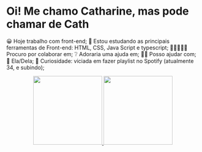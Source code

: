 # Oi! Me chamo Catharine, mas pode chamar de Cath
😀 Hoje trabalho com front-end;
🌱 Estou estudando as principais ferramentas de Front-end: HTML, CSS, Java Script e typescript;
👩🏾‍🤝‍👩🏻Procuro por colaborar em;
❔ Adoraria uma ajuda em; 
💁‍♀️ Posso ajudar com;
🐸 Ela/Dela;
👀 Curiosidade: viciada em fazer playlist no Spotify (atualmente 34, e subindo);

<div align="center">
  <a href="https://github.com/yeahcath">
  <img height="180em" src="https://github-readme-stats.vercel.app/api?username=rafaballerini&show_icons=true&theme=dracula&include_all_commits=true&count_private=true"/>
  <img height="180em" src="https://github-readme-stats.vercel.app/api/top-langs/?username=rafaballerini&layout=compact&langs_count=7&theme=dracula"/>
</div>
